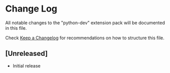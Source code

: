 # Change Log

All notable changes to the "python-dev" extension pack will be documented in this file.

Check [Keep a Changelog](http://keepachangelog.com/) for recommendations on how to structure this file.

## [Unreleased]

- Initial release
